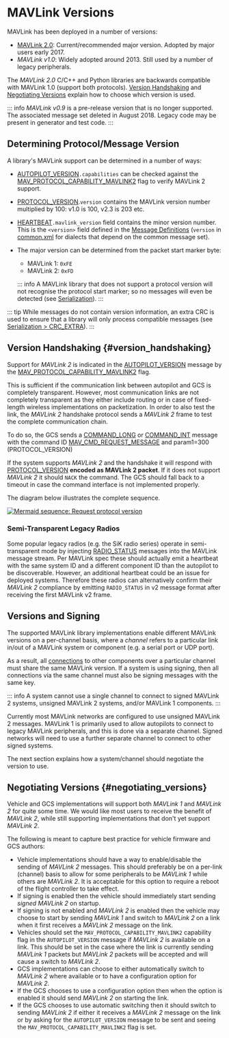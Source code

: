 # MAVLink Versions

MAVLink has been deployed in a number of versions:

- [MAVLink 2.0](../guide/mavlink_2.md): Current/recommended major version. Adopted by major users early 2017.
- _MAVLink v1.0_: Widely adopted around 2013. Still used by a number of legacy peripherals.

The _MAVLink 2.0_ C/C++ and Python libraries are backwards compatible with MAVLink 1.0 (support both protocols).
[Version Handshaking](#version_handshaking) and [Negotiating Versions](#negotiating_versions) explain how to choose which version is used.

::: info
_MAVLink v0.9_ is a pre-release version that is no longer supported.
The associated message set deleted in August 2018.
Legacy code may be present in generator and test code.
:::

## Determining Protocol/Message Version

A library's MAVLink support can be determined in a number of ways:

- [AUTOPILOT_VERSION](../messages/common.md#AUTOPILOT_VERSION)`.capabilities` can be checked against the [MAV_PROTOCOL_CAPABILITY_MAVLINK2](../messages/common.md#MAV_PROTOCOL_CAPABILITY_MAVLINK2) flag to verify MAVLink 2 support.
- [PROTOCOL_VERSION](../messages/common.md#PROTOCOL_VERSION).`version` contains the MAVLink version number multiplied by 100: v1.0 is 100, <!-- v2.0 is 200, --> v2.3 is 203 etc.
- [HEARTBEAT](../messages/common.md#HEARTBEAT)`.mavlink_version` field contains the minor version number.
  This is the `<version>` field defined in the [Message Definitions](../messages/index.md) (`version` in [common.xml](../messages/common.md) for dialects that depend on the common message set).
- The major version can be determined from the packet start marker byte:

  - MAVLink 1: `0xFE`
  - MAVLink 2: `0xFD`

  ::: info
  A MAVLink library that does not support a protocol version will not recognise the protocol start marker;
  so no messages will even be detected (see [Serialization](../guide/serialization.md)).
  :::

::: tip
While messages do not contain version information, an extra CRC is used to ensure that a library will only process compatible messages (see [Serialization > CRC_EXTRA](../guide/serialization.md)).
:::

## Version Handshaking {#version_handshaking}

Support for _MAVLink 2_ is indicated in the [AUTOPILOT_VERSION](../messages/common.md#AUTOPILOT_VERSION) message by the [MAV_PROTOCOL_CAPABILITY_MAVLINK2](../messages/common.md#MAV_PROTOCOL_CAPABILITY_MAVLINK2) flag.

This is sufficient if the communication link between autopilot and GCS is completely transparent.
However, most communication links are not completely transparent as they either include routing or in case of fixed-length wireless implementations on packetization.
In order to also test the link, the _MAVLink 2_ handshake protocol sends a _MAVLink 2_ frame to test the complete communication chain.

To do so, the GCS sends a [COMMAND_LONG](../messages/common.md#COMMAND_LONG) or [COMMAND_INT](../messages/common.md#COMMAND_INT) message with the command ID [MAV_CMD_REQUEST_MESSAGE](../messages/common.md#MAV_CMD_REQUEST_MESSAGE) and param1=300 (PROTOCOL_VERSION)

If the system supports _MAVLink 2_ and the handshake it will respond with [PROTOCOL_VERSION](../messages/common.md#PROTOCOL_VERSION) **encoded as MAVLink 2 packet**.
If it does not support _MAVLink 2_ it should `NACK` the command.
The GCS should fall back to a timeout in case the command interface is not implemented properly.

The diagram below illustrates the complete sequence.

[![Mermaid sequence: Request protocol version](https://mermaid.ink/img/eyJjb2RlIjoic2VxdWVuY2VEaWFncmFtO1xuICAgIHBhcnRpY2lwYW50IEdDU1xuICAgIHBhcnRpY2lwYW50IERyb25lXG4gICAgR0NTLT4-RHJvbmU6IE1BVl9DTURfUkVRVUVTVF9QUk9UT0NPTF9WRVJTSU9OXG4gICAgR0NTLT4-R0NTOiBTdGFydCB0aW1lb3V0XG4gICAgRHJvbmUtPj5HQ1M6IFBST1RPQ09MX1ZFUlNJT04gaW4gTUFWTGluayAyIGZyYW1pbmdcbiAgICBHQ1MtPj5Ecm9uZTogSWYgQUNLOiBTd2l0Y2hlcyB0byBNQVZMaW5rIDJcbiAgICBEcm9uZS0-PkdDUzogU3dpdGNoZXMgdG8gTUFWTGluayAyIG9uIHJlY2VpdmUiLCJtZXJtYWlkIjp7InRoZW1lIjoiZGVmYXVsdCJ9LCJ1cGRhdGVFZGl0b3IiOmZhbHNlfQ)](https://mermaid-js.github.io/mermaid-live-editor/#/edit/eyJjb2RlIjoic2VxdWVuY2VEaWFncmFtO1xuICAgIHBhcnRpY2lwYW50IEdDU1xuICAgIHBhcnRpY2lwYW50IERyb25lXG4gICAgR0NTLT4-RHJvbmU6IE1BVl9DTURfUkVRVUVTVF9QUk9UT0NPTF9WRVJTSU9OXG4gICAgR0NTLT4-R0NTOiBTdGFydCB0aW1lb3V0XG4gICAgRHJvbmUtPj5HQ1M6IFBST1RPQ09MX1ZFUlNJT04gaW4gTUFWTGluayAyIGZyYW1pbmdcbiAgICBHQ1MtPj5Ecm9uZTogSWYgQUNLOiBTd2l0Y2hlcyB0byBNQVZMaW5rIDJcbiAgICBEcm9uZS0-PkdDUzogU3dpdGNoZXMgdG8gTUFWTGluayAyIG9uIHJlY2VpdmUiLCJtZXJtYWlkIjp7InRoZW1lIjoiZGVmYXVsdCJ9LCJ1cGRhdGVFZGl0b3IiOmZhbHNlfQ)

<!-- Original sequence
sequenceDiagram;
    participant GCS
    participant Drone
    GCS->>Drone: MAV_CMD_REQUEST_PROTOCOL_VERSION
    GCS->>GCS: Start timeout
    Drone->>GCS: PROTOCOL_VERSION in MAVLink 2 framing
    GCS->>Drone: If ACK: Switches to MAVLink 2
    Drone->>GCS: Switches to MAVLink 2 on receive
-->

### Semi-Transparent Legacy Radios

Some popular legacy radios (e.g. the SiK radio series) operate in semi-transparent mode by injecting [RADIO_STATUS](../messages/common.md#RADIO_STATUS) messages into the MAVLink message stream. Per MAVLink spec these should actually emit a heartbeat with the same system ID and a different component ID than the autopilot to be discoverable.
However, an additional heartbeat could be an issue for deployed systems.
Therefore these radios can alternatively confirm their _MAVLink 2_ compliance by emitting `RADIO_STATUS` in v2 message format after receiving the first MAVLink v2 frame.

## Versions and Signing

The supported MAVLink library implementations enable different MAVLink versions on a per-channel basis, where a _channel_ refers to a particular link in/out of a MAVLink system or component (e.g. a serial port or UDP port).

As a result, all [connections](../services/heartbeat.md) to other components over a particular channel must share the same MAVLink version. If a system is using signing, then all connections via the same channel must also be signing messages with the same key.

::: info
A system cannot use a single channel to connect to signed MAVLink 2 systems, unsigned MAVLink 2 systems, and/or MAVLink 1 components.
:::

Currently most MAVLink networks are configured to use unsigned MAVLink 2 messages.
MAVLink 1 is primarily used to allow autopilots to connect to legacy MAVLink peripherals, and this is done via a separate channel.
Signed networks will need to use a further separate channel to connect to other signed systems.

The next section explains how a system/channel should negotiate the version to use.

## Negotiating Versions {#negotiating_versions}

Vehicle and GCS implementations will support both _MAVLink 1_ and _MAVLink 2_ for quite some time.
We would like most users to receive the benefit of _MAVLink 2_, while still supporting implementations that don't yet support _MAVLink 2_.

The following is meant to capture best practice for vehicle firmware and GCS authors:

- Vehicle implementations should have a way to enable/disable the sending of _MAVLink 2_ messages.
  This should preferably be on a per-link (channel) basis to allow for some peripherals to be _MAVLink 1_ while others are _MAVLink 2_.
  It is acceptable for this option to require a reboot of the flight controller to take effect.
- If signing is enabled then the vehicle should immediately start sending _signed_ _MAVLink 2_ on startup.
- If signing is not enabled and _MAVLink 2_ is enabled then the vehicle may choose to start by sending _MAVLink 1_ and switch to _MAVLink 2_ on a link when it first receives a _MAVLink 2_ message on the link.
- Vehicles should set the `MAV_PROTOCOL_CAPABILITY_MAVLINK2` capability flag in the `AUTOPILOT_VERSION` message if _MAVLink 2_ is available on a link.
  This should be set in the case where the link is currently sending _MAVLink 1_ packets but _MAVLink 2_ packets will be accepted and will cause a switch to _MAVLink 2_.
- GCS implementations can choose to either automatically switch to _MAVLink 2_ where available or to have a configuration option for _MAVLink 2_.
- If the GCS chooses to use a configuration option then when the option is enabled it should send _MAVLink 2_ on starting the link.
- If the GCS chooses to use automatic switching then it should switch to sending _MAVLink 2_ if either it receives a _MAVLink 2_ message on the link or by asking for the `AUTOPILOT_VERSION` message to be sent and seeing the `MAV_PROTOCOL_CAPABILITY_MAVLINK2` flag is set.

